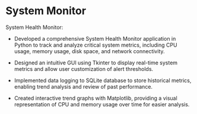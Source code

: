 # System Monitor

System Health Monitor:

-	Developed a comprehensive System Health Monitor application in Python to track and analyze critical system metrics, including CPU usage, memory usage, disk space, and network connectivity.
  
-	Designed an intuitive GUI using Tkinter to display real-time system metrics and allow user customization of alert thresholds.
  
-	Implemented data logging to SQLite database to store historical metrics, enabling trend analysis and review of past performance.
  
-	Created interactive trend graphs with Matplotlib, providing a visual representation of CPU and memory usage over time for easier analysis.
